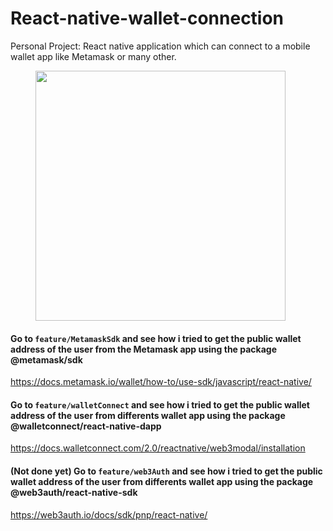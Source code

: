 # React-native-wallet-connection
Personal Project: React native application which can connect to a mobile wallet app like Metamask or many other.

<figure><img src="https://github.com/AudouxH/React-native-wallet-connection/assets/52534710/18aefe5d-3ccc-4ff0-99db-b164ea1d2bc6" alt="" width="400"></figure>

#### Go to `feature/MetamaskSdk` and see how i tried to get the public wallet address of the user from the Metamask app using the package @metamask/sdk
https://docs.metamask.io/wallet/how-to/use-sdk/javascript/react-native/

#### Go to `feature/walletConnect` and see how i tried to get the public wallet address of the user from differents wallet app using the package @walletconnect/react-native-dapp
https://docs.walletconnect.com/2.0/reactnative/web3modal/installation

#### (Not done yet) Go to `feature/web3Auth` and see how i tried to get the public wallet address of the user from differents wallet app using the package @web3auth/react-native-sdk
https://web3auth.io/docs/sdk/pnp/react-native/
